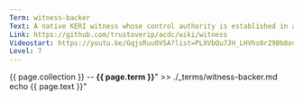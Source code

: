 ```yaml
---
Term: witness-backer
Text: A native KERI witness whose control authority is established in a KEL
Link: https://github.com/trustoverip/acdc/wiki/witness
Videostart: https://youtu.be/GqjsRuu0V5A?list=PLXVbQu7JH_LHVhs0rZ9Bb8ocyKlPljkaG&t=27m55s
Level: 7
---
```


{{ page.collection }} -- **{{ page.term }}**" >> ./_terms/witness-backer.md
    echo  {{ page.text }}"
